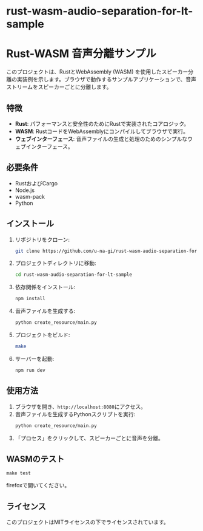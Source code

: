 # rust-wasm-audio-separation-for-lt-sample


# Rust-WASM 音声分離サンプル

このプロジェクトは、RustとWebAssembly (WASM) を使用したスピーカー分離の実装例を示します。ブラウザで動作するサンプルアプリケーションで、音声ストリームをスピーカーごとに分離します。

## 特徴

- **Rust**: パフォーマンスと安全性のためにRustで実装されたコアロジック。
- **WASM**: RustコードをWebAssemblyにコンパイルしてブラウザで実行。
- **ウェブインターフェース**: 音声ファイルの生成と処理のためのシンプルなウェブインターフェース。


## 必要条件

- RustおよびCargo
- Node.js
- wasm-pack
- Python

## インストール

1. リポジトリをクローン:
   ```sh
   git clone https://github.com/u-na-gi/rust-wasm-audio-separation-for-lt-sample.git
   ```
2. プロジェクトディレクトリに移動:
   ```sh
   cd rust-wasm-audio-separation-for-lt-sample
   ```
3. 依存関係をインストール:
   ```sh
   npm install
   ```
4. 音声ファイルを生成する:
   ```sh
   python create_resource/main.py
   ```
5. プロジェクトをビルド:
   ```sh
   make
   ```
6. サーバーを起動:
   ```sh
   npm run dev
   ```

## 使用方法

1. ブラウザを開き、`http://localhost:8080`にアクセス。
2. 音声ファイルを生成するPythonスクリプトを実行:
   ```sh
   python create_resource/main.py
   ```
3. 「プロセス」をクリックして、スピーカーごとに音声を分離。

## WASMのテスト

```
make test
```

firefoxで開いてください。

## ライセンス

このプロジェクトはMITライセンスの下でライセンスされています。
